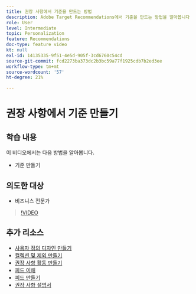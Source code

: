 ```yaml
---
title: 권장 사항에서 기준을 만드는 방법
description: Adobe Target Recommendations에서 기준을 만드는 방법을 알아봅니다
role: User
level: Intermediate
topic: Personalization
feature: Recommendations
doc-type: feature video
kt: null
exl-id: 14135335-9f51-4e5d-905f-3cd6760c54cd
source-git-commit: fcd2273ba373dc2b3bc59a77f1925cdb7b2ed3ee
workflow-type: tm+mt
source-wordcount: '57'
ht-degree: 21%

---
```


# 권장 사항에서 기준 만들기

## 학습 내용

이 비디오에서는 다음 방법을 알아봅니다.

* 기준 만들기

## 의도한 대상

* 비즈니스 전문가

>[!VIDEO](https://video.tv.adobe.com/v/27694?quality=12)

## 추가 리소스

* [사용자 정의 디자인 만들기](create-custom-designs.md)
* [컬렉션 및 제외 만들기](create-collections-and-exclusions.md)
* [권장 사항 활동 만들기](create-a-recommendations-activity.md)
* [피드 이해](understanding-feeds.md)
* [피드 만들기](create-a-feed.md)
* [권장 사항 설명서](https://experienceleague.adobe.com/docs/target/using/recommendations/recommendations.html?lang=ko)
